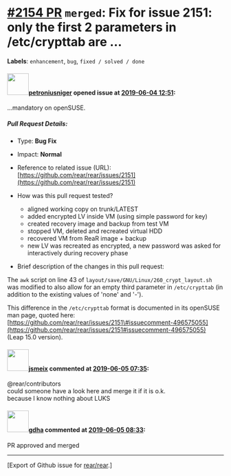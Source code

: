 [\#2154 PR](https://github.com/rear/rear/pull/2154) `merged`: Fix for issue 2151: only the first 2 parameters in /etc/crypttab are …
====================================================================================================================================

**Labels**: `enhancement`, `bug`, `fixed / solved / done`

#### <img src="https://avatars.githubusercontent.com/u/7203946?v=4" width="50">[petroniusniger](https://github.com/petroniusniger) opened issue at [2019-06-04 12:51](https://github.com/rear/rear/pull/2154):

…mandatory on openSUSE.

##### Pull Request Details:

-   Type: **Bug Fix**

-   Impact: **Normal**

-   Reference to related issue (URL):
    [https://github.com/rear/rear/issues/2151](https://github.com/rear/rear/issues/2151)

-   How was this pull request tested?

    -   aligned working copy on trunk/LATEST
    -   added encrypted LV inside VM (using simple password for key)
    -   created recovery image and backup from test VM
    -   stopped VM, deleted and recreated virtual HDD
    -   recovered VM from ReaR image + backup
    -   new LV was recreated as encrypted, a new password was asked for
        interactively during recovery phase

-   Brief description of the changes in this pull request:

The `awk` script on line 43 of
`layout/save/GNU/Linux/260_crypt_layout.sh` was modified to also allow
for an empty third parameter in `/etc/crypttab` (in addition to the
existing values of 'none' and '-').

This difference in the `/etc/crypttab` format is documented in its
openSUSE man page, quoted here:
[https://github.com/rear/rear/issues/2151\#issuecomment-496575055](https://github.com/rear/rear/issues/2151#issuecomment-496575055)
(Leap 15.0 version).

#### <img src="https://avatars.githubusercontent.com/u/1788608?u=925fc54e2ce01551392622446ece427f51e2f0ce&v=4" width="50">[jsmeix](https://github.com/jsmeix) commented at [2019-06-05 07:35](https://github.com/rear/rear/pull/2154#issuecomment-498972549):

@rear/contributors  
could someone have a look here and merge it if it is o.k.  
because I know nothing about LUKS

#### <img src="https://avatars.githubusercontent.com/u/888633?u=cdaeb31efcc0048d3619651aa18dd4b76e636b21&v=4" width="50">[gdha](https://github.com/gdha) commented at [2019-06-05 08:33](https://github.com/rear/rear/pull/2154#issuecomment-498990914):

PR approved and merged

------------------------------------------------------------------------

\[Export of Github issue for
[rear/rear](https://github.com/rear/rear).\]
